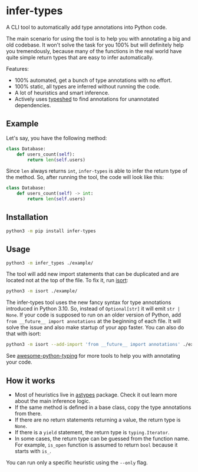 # infer-types

A CLI tool to automatically add type annotations into Python code.

The main scenario for using the tool is to help you with annotating a big and old codebase. It won't solve the task for you 100% but will definitely help you tremendously, because many of the functions in the real world have quite simple return types that are easy to infer automatically.

Features:

+ 100% automated, get a bunch of type annotations with no effort.
+ 100% static, all types are inferred without running the code.
+ A lot of heuristics and smart inference.
+ Actively uses [typeshed](https://github.com/python/typeshed) to find annotations for unannotated dependencies.

## Example

Let's say, you have the following method:

```python
class Database:
    def users_count(self):
        return len(self.users)
```

Since `len` always returns `int`, `infer-types` is able to infer the return type of the method. So, after running the tool, the code will look like this:

```python
class Database:
    def users_count(self) -> int:
        return len(self.users)
```

## Installation

```bash
python3 -m pip install infer-types
```

## Usage

```bash
python3 -m infer_types ./example/
```

The tool will add new import statements that can be duplicated and are located not at the top of the file. To fix it, run [isort](https://github.com/PyCQA/isort):

```bash
python3 -m isort ./example/
```

The infer-types tool uses the new fancy syntax for type annotations introduced in Python 3.10. So, instead of `Optional[str]` it will emit `str | None`. If your code is supposed to run on an older version of Python, add `from __future__ import annotations` at the beginning of each file. It will solve the issue and also make startup of your app faster. You can also do that with isort:

```bash
python3 -m isort --add-import 'from __future__ import annotations' ./example/
```

See [awesome-python-typing](https://github.com/typeddjango/awesome-python-typing) for more tools to help you with annotating your code.

## How it works

+ Most of heuristics live in [astypes](https://github.com/orsinium-labs/astypes) package. Check it out learn more about the main inference logic.
+ If the same method is defined in a base class, copy the type annotations from there.
+ If there are no return statements returning a value, the return type is `None`.
+ If there is a `yield` statement, the return type is `typing.Iterator`.
+ In some cases, the return type can be guessed from the function name. For example, `is_open` function is assumed to return `bool` because it starts with `is_`.

You can run only a specific heuristic using the `--only` flag.
